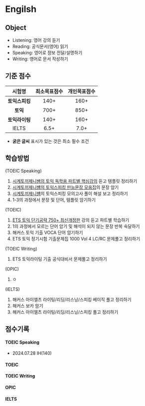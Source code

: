 # Engilsh

## Object
- Listening: 영어 강의 듣기
- Reading: 공식문서(영어) 읽기
- Speaking: 영어로 정보 전달/설명하기
- Writing: 영어로 문서 작성하기

## 기준 점수
| 시험명 | 최소목표점수 | 개인목표점수 |
| :---: | :---: | :---: |
| **토익스피킹** | 140+ | 160+ |
| **토익** | 700+ | 850+ |
| **토익라이팅** | 140+ | 160+ |
| IELTS | 6.5+ | 7.0+ |
- **굵은 글씨** 표시가 있는 것은 최소 필수 조건


## 학습방법
(TOEIC Speaking)
1) [시계토끼제니쌤의 토익 독학용 파트별 핵심강의](https://www.youtube.com/watch?v=CHCq0vh6Frg) 듣고 템플릿 정리하기
2) [시계토끼제니썜의 토익스피킹 만능문장 모음집](https://www.youtube.com/watch?v=ZzyolBABSIw)의 문장 암기
3) [시계토끼제니썜](https://www.youtube.com/@rabbit_jennycha/videos)의 토익스피킹 모의고사 풀이 해설 보고 정리하기
4) 1-3의 과정에서 문장 및 단어, 템플릿 암기하기

(TOEIC)
1) [ETS 토익 단기공략 750+ 최신개정판](https://www.youtube.com/playlist?list=PL2mUKRt8sXvja0B8w365qn2tgi0AahED9) 강의 듣고 파트별 학습하기
2) 1의 과정에서 모르는 단어 암기 및 해석이 되지 않는 문장 반복 숙달하기
3) 해커스 토익 기출 VOCA 단어 암기하기
4) ETS 토익 정기시험 기출문제집 1000 Vol 4 LC/RC 문제풀고 정리하기

(TOEIC Writing)
1) ETS 토익라이팅 기출 공식대비서 문제풀고 정리하기

(OPIC)
1) ㅇ

(IELTS)
1) 해커스 아이엘츠 라이팅/리딩/리스닝/스피킹 베이직 풀고 정리하기
2) 해커스 보카 암기
3) 해커스 아이엘츠 라이팅/리딩/리스닝/스피킹 풀고 정리하기

## 점수기록
#### TOEIC Speaking
- 2024.07.28 IH(140)

#### TOEIC 

#### TOEIC Writing

#### OPIC

#### IELTS
